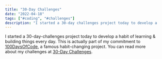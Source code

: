 ```yaml
---
title: "30-Day Challenges"
date: "2022-04-18"
tags: ["#coding", "#challenges"]
description: "I started a 30-day challenges project today to develop a habit of learning & building things every day."
---
```


I started a 30-day-challenges project today to develop a habit of learning & building things every day. This is actually part of my commitment to [100DaysOfCode](https://www.100daysofcode.com/), a famous habit-changing project. You can read more about my challenges at [30-Day Challenges](https://challenges.jessewei.jp/).
